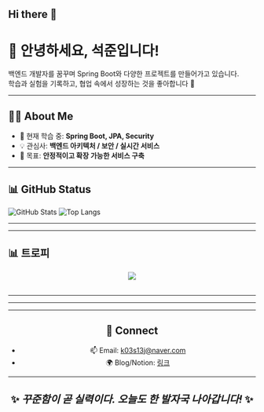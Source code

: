 ## Hi there 👋
# 👋 안녕하세요, 석준입니다!

백엔드 개발자를 꿈꾸며 Spring Boot와 다양한 프로젝트를 만들어가고 있습니다.  
학습과 실험을 기록하고, 협업 속에서 성장하는 것을 좋아합니다 🚀  

---

## 🧑‍💻 About Me
- 🌱 현재 학습 중: **Spring Boot, JPA, Security**
- 💡 관심사: **백엔드 아키텍처 / 보안 / 실시간 서비스**
- 🎯 목표: **안정적이고 확장 가능한 서비스 구축**

---

## 📊 GitHub Status

![GitHub Stats](https://github-readme-stats.vercel.app/api?username=kimseokjun&show_icons=true&theme=tokyonight)
![Top Langs](https://github-readme-stats.vercel.app/api/top-langs/?username=kimseokjun&layout=compact&theme=tokyonight)

---

---

## 📊 트로피

<div align="center">
  <img src="https://github-profile-trophy.vercel.app/?username=kimseokjun&theme=tokyonight&column=6&margin-w=15&margin-h=15" />
  <br/><br/>

---



---

---
## 🔗 Connect
- 📫 Email: k03s13j@naver.com
- 🌍 Blog/Notion: [링크](https://kimseokjun.tistory.com)

---

✨ *꾸준함이 곧 실력이다. 오늘도 한 발자국 나아갑니다!* ✨
---
<!--
**kimseokjun/kimseokjun** is a ✨ _special_ ✨ repository because its `README.md` (this file) appears on your GitHub profile.

Here are some ideas to get you started:

- 🔭 I’m currently working on ...
- 🌱 I’m currently learning ...
- 👯 I’m looking to collaborate on ...
- 🤔 I’m looking for help with ...
- 💬 Ask me about ...
- 📫 How to reach me: ...
- 😄 Pronouns: ...
- ⚡ Fun fact: ...
-->

